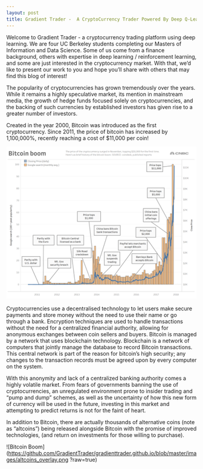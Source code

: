 ```yaml
---
layout: post
title: Gradient Trader -  A CryptoCurrency Trader Powered By Deep Q-Learning
---
```


Welcome to Gradient Trader - a cryptocurrency trading platform using deep learning. We are four UC Berkeley students completing our Masters of Information and Data Science. Some of us come from a finance background, others with expertise in deep learning / reinforcement learning, and some are just interested in the cryptocurrency market. With that, we’d like to present our work to you and hope you’ll share with others that may find this blog of interest!

The popularity of cryptocurrencies has grown tremendously over the years. While it remains a  highly speculative market, its mention in mainstream media, the growth of hedge funds focused solely on cryptocurrencies, and the backing of such currencies by established investors has given rise to a greater number of investors. 

Created in the year 2000, Bitcoin was introduced as the first cryptocurrency. Since 2011, the price of bitcoin has increased by 1,100,000%, recently reaching a cost of $11,000 per coin!

![Bitcoin Boom](https://github.com/GradientTrader/gradienttrader.github.io/blob/master/images/bitcoin_boom.png?raw=true)

Cryptocurrencies use a decentralised technology to let users make secure payments and store money without the need to use their name or go through a bank. Encryption techniques are used to handle transactions without the need for  a centralized financial authority, allowing for  anonymous exchanges between coin sellers and buyers. Bitcoin is managed by a network that uses blockchain technology. Blockchain is a network of computers that jointly manage the database to record Bitcoin transactions. This central network is part of the reason for bitcoin’s high security; any changes to the transaction records must be agreed upon by every computer on the system. 

With this anonymity and lack of a centralized banking authority comes a highly volatile market. From fears of governments banning the use of cryptocurrencies, an unregulated environment prone to insider trading and “pump and dump” schemes, as well as the uncertainty of how this new form of currency will be used in the future, investing in this market and attempting to predict returns is not for the faint of heart. 

In addition to Bitcoin, there are actually thousands of alternative coins (note as “altcoins”) being released alongside Bitcoin with the promise of improved technologies,  (and return on investments for those willing to purchase). 

![Bitcoin Boom](https://github.com/GradientTrader/gradienttrader.github.io/blob/master/images/altcoins_overlay.png
?raw=true)

